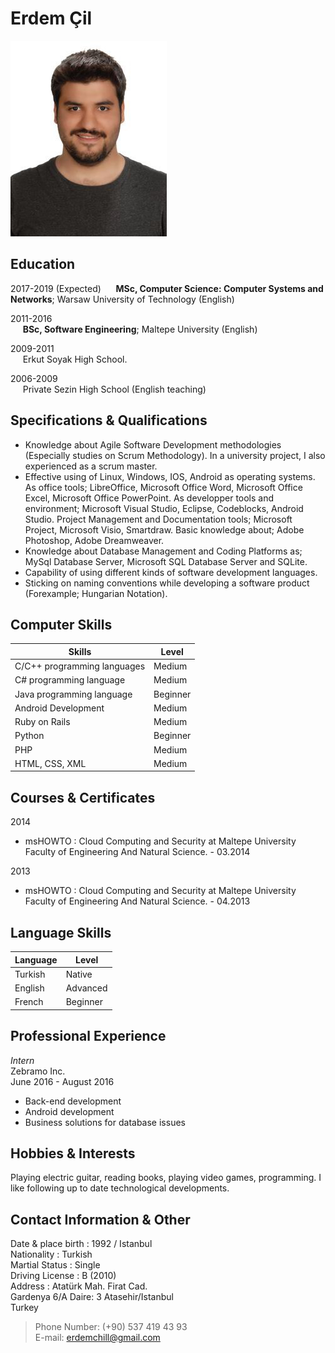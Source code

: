 **Erdem Çil**
============
 ![CV Photo](https://raw.githubusercontent.com/erdemcil/CV/dc1d3bf021b86dcdf3f0c24eda0d0b15c8204e8d/CV.jpg)


Education
--------------
2017-2019 (Expected) 
&nbsp;&nbsp;&nbsp;&nbsp; **MSc, Computer Science: Computer Systems and Networks**; Warsaw University of Technology (English)

2011-2016  
&nbsp;&nbsp;&nbsp;&nbsp; **BSc, Software Engineering**; Maltepe University (English)

2009-2011  
&nbsp;&nbsp;&nbsp;&nbsp; Erkut Soyak High School.

2006-2009  
&nbsp;&nbsp;&nbsp;&nbsp; Private Sezin High School (English teaching) 


Specifications & Qualifications
-------------------------------------------
* Knowledge about Agile Software Development methodologies (Especially studies on Scrum Methodology). In a university project, I also experienced as a scrum master.
* Effective using of Linux, Windows, IOS, Android as operating systems. As office tools; LibreOffice, Microsoft Office Word, Microsoft Office Excel, Microsoft Office PowerPoint. As developper tools and environment; Microsoft Visual Studio, Eclipse, Codeblocks, Android Studio. Project Management and Documentation tools; Microsoft Project, Microsoft Visio, Smartdraw. Basic knowledge about; Adobe Photoshop, Adobe Dreamweaver.
* Knowledge about Database Management and Coding Platforms as; MySql Database Server, Microsoft SQL Database Server and SQLite.
* Capability of using different kinds of software development languages.
* Sticking on naming conventions while developing a software product (Forexample; Hungarian Notation).



Computer Skills
----------------------

| Skills                                 | Level         |
| -------------------------------------- |---------------|
| C/C++ programming languages            | Medium        |
| C# programming language                | Medium        |
| Java programming language              | Beginner      |
| Android Development                    | Medium        |
| Ruby on Rails                          | Medium        |
| Python                                 | Beginner      |
| PHP                                    | Medium        |
| HTML, CSS, XML                         | Medium        |


Courses & Certificates
-------------------------------------
2014
* msHOWTO
:  Cloud Computing and Security at Maltepe University Faculty of Engineering And Natural Science. - 03.2014

2013
* msHOWTO
:  Cloud Computing and Security at Maltepe University Faculty of Engineering And Natural Science. - 04.2013

Language Skills
----------------------
| Language   | Level    |
|----------- |----------|
| Turkish    | Native   |
| English    | Advanced |
| French     | Beginner |

Professional Experience
-----------------------------
_*Intern*_  
Zebramo Inc.  
June 2016 - August 2016  
* Back-end development
* Android development
* Business solutions for database issues

Hobbies & Interests
----------------------------
Playing electric guitar, reading books, playing video games, programming. I like following up to date technological developments.

Contact Information & Other   
-----------------------------------------  


  Date & place birth : 1992 / Istanbul  
  Nationality : Turkish  
  Martial Status : Single  
  Driving License : B (2010)
  &nbsp;  
  Address : Atatürk Mah. Firat Cad.   
  Gardenya 6/A Daire: 3   Atasehir/Istanbul  
  Turkey  
>  Phone Number: (+90) 537 419 43 93  
>  E-mail: erdemchill@gmail.com
